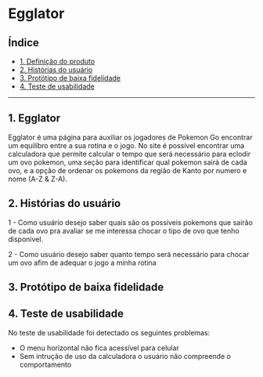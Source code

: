 # Egglator

## Índice

* [1. Definição do produto](#1-definição)
* [2. Histórias do usuário](#2-historia-do-usuario)
* [3. Protótipo de baixa fidelidade](#3-protótipo-baixa-fidelidade)
* [4. Teste de usabilidade](#4-teste-usabilidade)

***

## 1. Egglator
  Egglator é uma página para auxiliar os jogadores de Pokemon Go encontrar um equilíbro entre  a sua rotina e o jogo. No site é possivel encontrar uma calculadora que permite calcular o tempo que será necessário para eclodir um ovo pokemon, uma seção para identificar qual pokemon sairá de cada ovo, e a opção de ordenar os pokemons da região de Kanto por numero e nome (A-Z & Z-A).


## 2. Histórias do usuário

1 - Como usuário desejo saber quais são os possíveis pokemons que sairão de cada ovo pra avaliar se me interessa chocar o tipo de ovo que tenho disponivel.

2 -  Como usuário desejo saber quanto tempo será necessário para chocar um ovo afim de adequar o jogo a minha rotina

## 3. Protótipo de baixa fidelidade


## 4. Teste de usabilidade

No teste de usabilidade foi detectado os seguintes problemas:
- O menu horizontal não fica acessível para celular
- Sem intrução de uso da calculadora o usuário não compreende o comportamento



